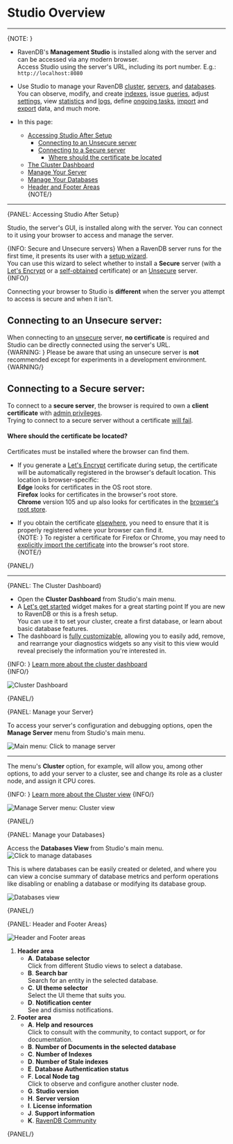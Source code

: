 ﻿# Studio Overview
---

{NOTE: }

* RavenDB's **Management Studio** is installed along with the server and can 
  be accessed via any modern browser.  
  Access Studio using the server's URL, including its port number. E.g.: `http://localhost:8080` 

* Use Studio to manage your RavenDB 
  [cluster](../studio/cluster/cluster-dashboard/cluster-dashboard-overview), 
  [servers](../studio/server/manage-server), 
  and [databases](../studio/database/databases-list-view). 
  You can observe, modify, and create [indexes](../studio/database/indexes/indexes-overview), 
  issue [queries](../studio/database/queries/query-view), 
  adjust [settings](../studio/database/settings/database-settings), 
  view [statistics](../studio/database/stats/ongoing-tasks-stats/overview) 
  and [logs](../studio/server/debug/admin-logs), 
  define [ongoing tasks](../studio/database/tasks/ongoing-tasks/general-info), 
  [import](../studio/database/tasks/import-data/import-data-file) 
  and [export](../studio/database/tasks/export-database) data, 
  and much more.

* In this page:  
   * [Accessing Studio After Setup](../studio/overview#accessing-studio-after-setup)  
      * [Connecting to an Unsecure server](../studio/overview#connecting-to-an-unsecure-server)  
      * [Connecting to a Secure server](../studio/overview#connecting-to-a-secure-server)  
         * [Where should the certificate be located](../studio/overview#where-should-the-certificate-be-located)  
   * [The Cluster Dashboard](../studio/overview#the-cluster-dashboard)  
   * [Manage Your Server](../studio/overview#manage-your-server)  
   * [Manage Your Databases](../studio/overview#manage-your-databases)  
   * [Header and Footer Areas](../studio/overview#header-and-footer-areas)  
{NOTE/}

---

{PANEL: Accessing Studio After Setup}

Studio, the server's GUI, is installed along with the server. You can connect to it 
using your browser to access and manage the server.  

{INFO: Secure and Unsecure servers}
When a RavenDB server runs for the first time, it presents its user with 
a [setup wizard](../start/installation/setup-wizard#select-setup-mode).  
You can use this wizard to select whether to install a **Secure** server 
(with a [Let's Encrypt](../start/installation/setup-wizard#secure-setup-with-a-free-let) 
or a [self-obtained](../start/installation/setup-wizard#secure-setup-with-your-own-certificate) 
certificate) or an [Unsecure](../start/installation/setup-wizard#unsecure-setup) server.  
{INFO/}

Connecting your browser to Studio is **different** when the server you attempt to access 
is secure and when it isn't.  

## Connecting to an Unsecure server:

When connecting to an [unsecure](../start/installation/setup-wizard#unsecure-setup) 
server, **no certificate** is required and Studio can be directly connected using 
the server's URL.  
{WARNING: }
Please be aware that using an unsecure server is **not** recommended except for 
experiments in a development environment.  
{WARNING/}

## Connecting to a Secure server:

To connect to a **secure server**, the browser is required to own a **client certificate** 
with [admin privileges](../server/security/authentication/client-certificate-usage).  
Trying to connect to a secure server without a certificate 
[will fail](../server/security/common-errors-and-faq#authentication-error-occurred-using-edge).  

#### Where should the certificate be located?

Certificates must be installed where the browser can find them.  

* If you generate a [Let's Encrypt](../start/installation/setup-wizard#secure-setup-with-a-free-let) 
  certificate during setup, the certificate will be automatically registered in the browser's default 
  location. This location is browser-specific:  
  **Edge** looks for certificates in the OS root store.  
  **Firefox** looks for certificates in the browser's root store.  
  **Chrome** version 105 and up also looks for certificates in the [browser's root store](https://blog.chromium.org/2022/09/announcing-launch-of-chrome-root-program.html).  

* If you obtain the certificate [elsewhere](../start/installation/setup-wizard#secure-setup-with-your-own-certificate), 
  you need to ensure that it is properly registered where your browser can find it.  
  {NOTE: }
  To register a certificate for Firefox or Chrome, you may need to 
  [explicitly import the certificate](../server/security/common-errors-and-faq#authentication-error-occurred-using-chrome) 
  into the browser's root store.  
  {NOTE/}

{PANEL/}

---

{PANEL: The Cluster Dashboard}

* Open the **Cluster Dashboard** from Studio's main menu.  
* A [Let's get started](../studio/cluster/cluster-dashboard/cluster-dashboard-widgets#let) 
  widget makes for a great starting point If you are new to RavenDB or this is a fresh setup.  
  You can use it to set your cluster, create a first database, or learn about basic database features.  
* The dashboard is [fully customizable](../studio/cluster/cluster-dashboard/cluster-dashboard-customize), 
  allowing you to easily add, remove, and rearrange your diagnostics widgets so any visit 
  to this view would reveal precisely the information you're interested in.  

{INFO: }
[Learn more about the cluster dashboard](../studio/cluster/cluster-dashboard/cluster-dashboard-overview)  
{INFO/}

![Cluster Dashboard](images/overview_cluster-dashboard.png "Cluster Dashboard")

{PANEL/}

{PANEL: Manage your Server}

To access your server's configuration and debugging options, open the **Manage Server** 
menu from Studio's main menu.  

![Main menu: Click to manage server](images/overview_click-to-manage-server.png "Main menu: Click to manage server")

---

The menu's **Cluster** option, for example, will allow you, among other options, 
to add your server to a cluster, see and change its role as a cluster node, and 
assign it CPU cores.  

{INFO: }
[Learn more about the Cluster view](../studio/cluster/cluster-view)
{INFO/}

![Manage Server menu: Cluster view](images/overview_manage-server_cluster-view.png "Manage Server menu: Cluster view")

{PANEL/}

{PANEL: Manage your Databases}

Access the **Databases View** from Studio's main menu.  
![Click to manage databases](images/overview_click-to-manage-databases.png "Click to manage databases")

This is where databases can be easily created or deleted, and where you can 
view a concise summary of database metrics and perform operations like disabling 
or enabling a database or modifying its database group.  

![Databases view](images/overview_databases-view.png "Databases view")

{PANEL/}

{PANEL: Header and Footer Areas}

![Header and Footer areas](images/overview_header-and-footer.png "Header and Footer areas")

1. **Header area**
    * **A**. **Database selector**  
      Click from different Studio views to select a database.  
    * **B**. **Search bar**  
      Search for an entity in the selected database.  
    * **C**. **UI theme selector**  
      Select the UI theme that suits you.  
    * **D**. **Notification center**  
      See and dismiss notifications.  
2. **Footer area**
    * **A**. **Help and resources**  
      Click to consult with the community, to contact support, or for documentation.  
    * **B**. **Number of Documents in the selected database**
    * **C**. **Number of Indexes**
    * **D**. **Number of Stale indexes**
    * **E**. **Database Authentication status**
    * **F**. **Local Node tag**  
      Click to observe and configure another cluster node.  
    * **G**. **Studio version**
    * **H**. **Server version**
    * **I**. **License information**
    * **J**. **Support information**
    * **K**. [RavenDB Community](https://ravendb.net/community)

{PANEL/}
